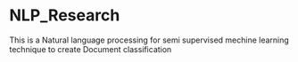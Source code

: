 # NLP_Research
This is a  Natural language processing for semi supervised mechine learning technique to create Document classification
